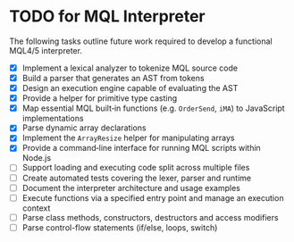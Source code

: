 # TODO for MQL Interpreter

The following tasks outline future work required to develop a functional MQL4/5 interpreter.

- [x] Implement a lexical analyzer to tokenize MQL source code
- [x] Build a parser that generates an AST from tokens
- [x] Design an execution engine capable of evaluating the AST
- [x] Provide a helper for primitive type casting
- [x] Map essential MQL built‑in functions (e.g. `OrderSend`, `iMA`) to JavaScript implementations
- [x] Parse dynamic array declarations
- [x] Implement the `ArrayResize` helper for manipulating arrays
- [x] Provide a command‑line interface for running MQL scripts within Node.js
- [ ] Support loading and executing code split across multiple files
- [ ] Create automated tests covering the lexer, parser and runtime
- [ ] Document the interpreter architecture and usage examples
- [ ] Execute functions via a specified entry point and manage an execution context
- [ ] Parse class methods, constructors, destructors and access modifiers
- [ ] Parse control-flow statements (if/else, loops, switch)
